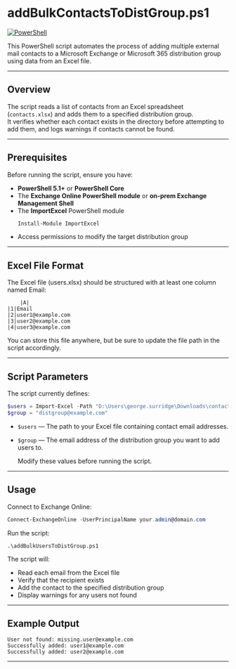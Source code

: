 # addBulkContactsToDistGroup.ps1

[![PowerShell](https://img.shields.io/badge/PowerShell-5.1+-blue?logo=powershell&logoColor=white)](https://learn.microsoft.com/en-us/powershell/)

This PowerShell script automates the process of adding multiple external mail contacts to a Microsoft Exchange or Microsoft 365 distribution group using data from an Excel file.

---

## Overview

The script reads a list of contacts from an Excel spreadsheet (`contacts.xlsx`) and adds them to a specified distribution group.  
It verifies whether each contact exists in the directory before attempting to add them, and logs warnings if contacts cannot be found.

---

## Prerequisites

Before running the script, ensure you have:

- **PowerShell 5.1+** or **PowerShell Core**  
- The **Exchange Online PowerShell module** or **on-prem Exchange Management Shell**
- The **ImportExcel** PowerShell module  
  ```powershell
  Install-Module ImportExcel
- Access permissions to modify the target distribution group

---

## Excel File Format

The Excel file (users.xlsx) should be structured with at least one column named Email:


        |A|
    |1|Email
    |2|user1@example.com
    |3|user2@example.com
    |4|user3@example.com
You can store this file anywhere, but be sure to update the file path in the script accordingly.

---

## Script Parameters

The script currently defines:
```powershell
$users = Import-Excel -Path "D:\Users\george.surridge\Downloads\contacts.xlsx"
$group = "distgroup@example.com"
```
- `$users` — The path to your Excel file containing contact email addresses.
- `$group` — The email address of the distribution group you want to add users to.

    Modify these values before running the script.

---

## Usage

Connect to Exchange Online:
```powershell
Connect-ExchangeOnline -UserPrincipalName your.admin@domain.com
```
Run the script:
```powersehll
.\addBulkUsersToDistGroup.ps1
```
The script will:
- Read each email from the Excel file
- Verify that the recipient exists
- Add the contact to the specified distribution group
- Display warnings for any users not found

---

## Example Output

```
User not found: missing.user@example.com
Successfully added: user1@example.com
Successfully added: user2@example.com
```

---